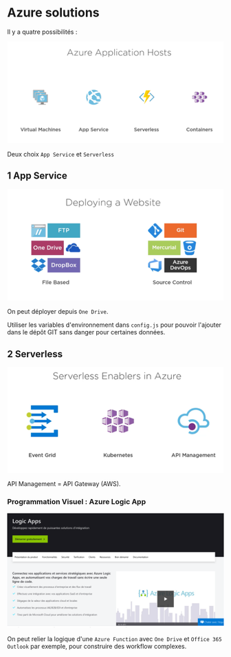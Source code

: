 # Azure solutions

Il y a quatre possibilités :

<img src="assets/Screenshot2020-07-13at11.21.48.png" alt="Screenshot 2020-07-13 at 11.21.48" style="zoom:50%;" />

Deux choix `App Service` et `Serverless`

## 1 App Service

<img src="assets/Screenshot2020-07-13at11.46.06.png" alt="Screenshot 2020-07-13 at 11.46.06" style="zoom:50%;" />

On peut déployer depuis `One Drive`.

Utiliser les variables d'environnement dans `config.js` pour pouvoir l'ajouter dans le dépôt GIT sans danger pour certaines données.

## 2 Serverless

<img src="assets/Screenshot2020-07-13at14.50.06.png" alt="Screenshot 2020-07-13 at 14.50.06" style="zoom:50%;" />

API Management = API Gateway (AWS).

### Programmation Visuel : Azure Logic App

<img src="assets/Screenshot2020-07-13at15.32.57.png" alt="Screenshot 2020-07-13 at 15.32.57" style="zoom:50%;" />

On peut relier la logique d'une `Azure Function` avec `One Drive` et `Office 365 Outlook` par exemple, pour construire des workflow complexes.
